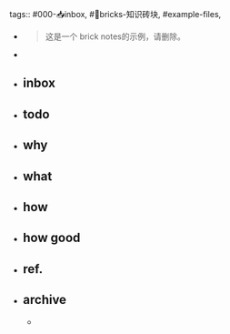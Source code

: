 tags:: #000-📥inbox, #🧱bricks-知识砖块, #example-files, 

- > 这是一个 brick notes的示例，请删除。
-
- ## inbox
- ## todo
- ## why
- ## what
- ## how
- ## how good
- ## ref.
- ## archive
	-